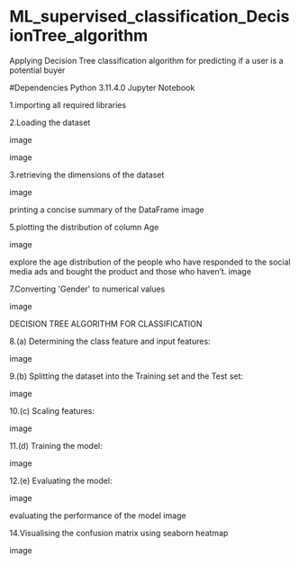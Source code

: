 # ML_supervised_classification_DecisionTree_algorithm

Applying Decision Tree classification algorithm for predicting if a user is a potential buyer

#Dependencies Python 3.11.4.0 Jupyter Notebook

1.importing all required libraries

2.Loading the dataset

image

image

3.retrieving the dimensions of the dataset

image

printing a concise summary of the DataFrame
image

5.plotting the distribution of column Age

image

explore the age distribution of the people who have responded to the social media ads and bought the product and those who haven’t.
image

7.Converting 'Gender' to numerical values

image

DECISION TREE ALGORITHM FOR CLASSIFICATION

8.(a) Determining the class feature and input features:

image

9.(b) Splitting the dataset into the Training set and the Test set:

image

10.(c) Scaling features:

image

11.(d) Training the model:

image

12.(e) Evaluating the model:

image

evaluating the performance of the model
image

14.Visualising the confusion matrix using seaborn heatmap

image
